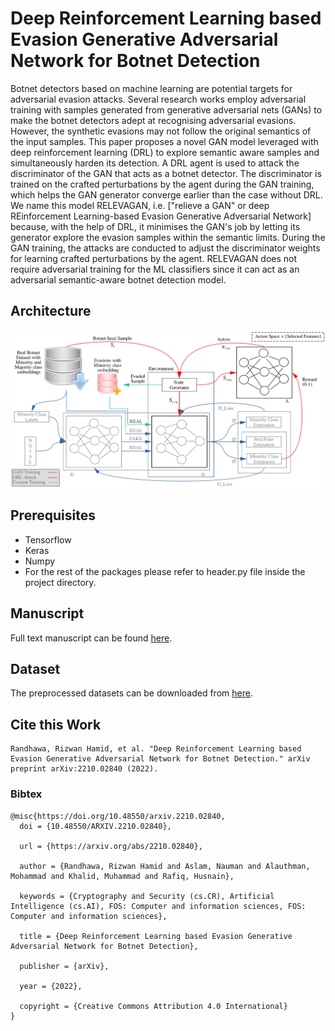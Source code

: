 # Deep Reinforcement Learning based Evasion Generative Adversarial Network for Botnet Detection

Botnet detectors based on machine learning are potential targets for adversarial evasion attacks. Several research works employ adversarial training with samples generated from generative adversarial nets (GANs) to make the botnet detectors adept at recognising adversarial evasions. However, the synthetic evasions may not follow the original semantics of the input samples. This paper proposes a novel GAN model leveraged with deep reinforcement learning (DRL) to explore semantic aware samples and simultaneously harden its detection. A DRL agent is used to attack the discriminator of the GAN that acts as a botnet detector. The discriminator is trained on the crafted perturbations by the agent during the GAN training, which helps the GAN generator converge earlier than the case without DRL. We name this model RELEVAGAN, i.e. ["relieve a GAN" or deep REinforcement Learning-based Evasion Generative Adversarial Network] because, with the help of DRL, it minimises the GAN's job by letting its generator explore the evasion samples within the semantic limits. During the GAN training, the attacks are conducted to adjust the discriminator weights for learning crafted perturbations by the agent. RELEVAGAN does not require adversarial training for the ML classifiers since it can act as an adversarial semantic-aware botnet detection model.

## Architecture

![](RELEVAGAN.svg "RELEVAGAN Architecture")


## Prerequisites
* Tensorflow
* Keras
* Numpy
* For the rest of the packages please refer to header.py file inside the project directory.

## Manuscript

Full text manuscript can be found [here](https://arxiv.org/abs/2210.02840).

## Dataset

The preprocessed datasets can be downloaded from [here](https://drive.google.com/drive/folders/1sOUEK0Cgpm_P_uxpBydTzGXbJdPISGnU?usp=sharing).


## Cite this Work
```
Randhawa, Rizwan Hamid, et al. "Deep Reinforcement Learning based Evasion Generative Adversarial Network for Botnet Detection." arXiv preprint arXiv:2210.02840 (2022).
```
### Bibtex
```
@misc{https://doi.org/10.48550/arxiv.2210.02840,
  doi = {10.48550/ARXIV.2210.02840},
  
  url = {https://arxiv.org/abs/2210.02840},
  
  author = {Randhawa, Rizwan Hamid and Aslam, Nauman and Alauthman, Mohammad and Khalid, Muhammad and Rafiq, Husnain},
  
  keywords = {Cryptography and Security (cs.CR), Artificial Intelligence (cs.AI), FOS: Computer and information sciences, FOS: Computer and information sciences},
  
  title = {Deep Reinforcement Learning based Evasion Generative Adversarial Network for Botnet Detection},
  
  publisher = {arXiv},
  
  year = {2022},
  
  copyright = {Creative Commons Attribution 4.0 International}
}


```
